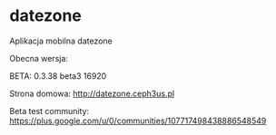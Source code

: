 # datezone
Aplikacja mobilna datezone

Obecna wersja:

BETA:  0.3.38 beta3 16920

Strona domowa:
http://datezone.ceph3us.pl

Beta test community:
https://plus.google.com/u/0/communities/107717498438886548549
